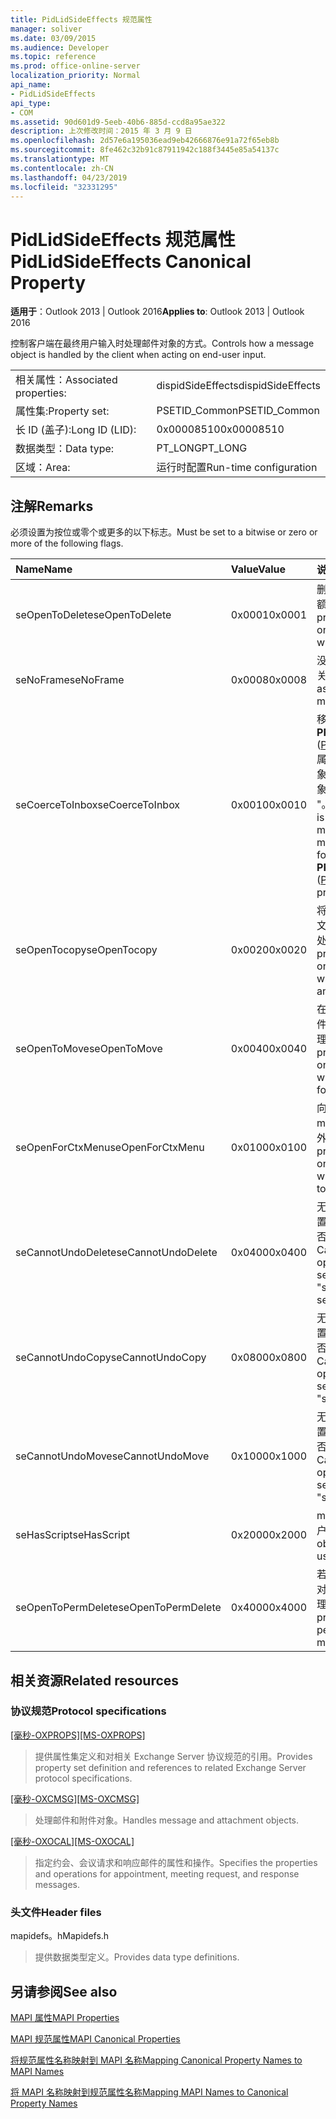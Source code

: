 ```yaml
---
title: PidLidSideEffects 规范属性
manager: soliver
ms.date: 03/09/2015
ms.audience: Developer
ms.topic: reference
ms.prod: office-online-server
localization_priority: Normal
api_name:
- PidLidSideEffects
api_type:
- COM
ms.assetid: 90d601d9-5eeb-40b6-885d-ccd8a95ae322
description: 上次修改时间：2015 年 3 月 9 日
ms.openlocfilehash: 2d57e6a195036ead9eb42666876e91a72f65eb8b
ms.sourcegitcommit: 8fe462c32b91c87911942c188f3445e85a54137c
ms.translationtype: MT
ms.contentlocale: zh-CN
ms.lasthandoff: 04/23/2019
ms.locfileid: "32331295"
---
```

# <a name="pidlidsideeffects-canonical-property"></a><span data-ttu-id="5ec75-103">PidLidSideEffects 规范属性</span><span class="sxs-lookup"><span data-stu-id="5ec75-103">PidLidSideEffects Canonical Property</span></span>

  
  
<span data-ttu-id="5ec75-104">**适用于**：Outlook 2013 | Outlook 2016</span><span class="sxs-lookup"><span data-stu-id="5ec75-104">**Applies to**: Outlook 2013 | Outlook 2016</span></span> 
  
<span data-ttu-id="5ec75-105">控制客户端在最终用户输入时处理邮件对象的方式。</span><span class="sxs-lookup"><span data-stu-id="5ec75-105">Controls how a message object is handled by the client when acting on end-user input.</span></span>
  
|||
|:-----|:-----|
|<span data-ttu-id="5ec75-106">相关属性：</span><span class="sxs-lookup"><span data-stu-id="5ec75-106">Associated properties:</span></span>  <br/> |<span data-ttu-id="5ec75-107">dispidSideEffects</span><span class="sxs-lookup"><span data-stu-id="5ec75-107">dispidSideEffects</span></span>  <br/> |
|<span data-ttu-id="5ec75-108">属性集:</span><span class="sxs-lookup"><span data-stu-id="5ec75-108">Property set:</span></span>  <br/> |<span data-ttu-id="5ec75-109">PSETID_Common</span><span class="sxs-lookup"><span data-stu-id="5ec75-109">PSETID_Common</span></span>  <br/> |
|<span data-ttu-id="5ec75-110">长 ID (盖子):</span><span class="sxs-lookup"><span data-stu-id="5ec75-110">Long ID (LID):</span></span>  <br/> |<span data-ttu-id="5ec75-111">0x00008510</span><span class="sxs-lookup"><span data-stu-id="5ec75-111">0x00008510</span></span>  <br/> |
|<span data-ttu-id="5ec75-112">数据类型：</span><span class="sxs-lookup"><span data-stu-id="5ec75-112">Data type:</span></span>  <br/> |<span data-ttu-id="5ec75-113">PT_LONG</span><span class="sxs-lookup"><span data-stu-id="5ec75-113">PT_LONG</span></span>  <br/> |
|<span data-ttu-id="5ec75-114">区域：</span><span class="sxs-lookup"><span data-stu-id="5ec75-114">Area:</span></span>  <br/> |<span data-ttu-id="5ec75-115">运行时配置</span><span class="sxs-lookup"><span data-stu-id="5ec75-115">Run-time configuration</span></span>  <br/> |
   
## <a name="remarks"></a><span data-ttu-id="5ec75-116">注解</span><span class="sxs-lookup"><span data-stu-id="5ec75-116">Remarks</span></span>

<span data-ttu-id="5ec75-117">必须设置为按位或零个或更多的以下标志。</span><span class="sxs-lookup"><span data-stu-id="5ec75-117">Must be set to a bitwise or zero or more of the following flags.</span></span>
  
|<span data-ttu-id="5ec75-118">**Name**</span><span class="sxs-lookup"><span data-stu-id="5ec75-118">**Name**</span></span>|<span data-ttu-id="5ec75-119">**Value**</span><span class="sxs-lookup"><span data-stu-id="5ec75-119">**Value**</span></span>|<span data-ttu-id="5ec75-120">**说明**</span><span class="sxs-lookup"><span data-stu-id="5ec75-120">**Description**</span></span>|
|:-----|:-----|:-----|
|<span data-ttu-id="5ec75-121">seOpenToDelete</span><span class="sxs-lookup"><span data-stu-id="5ec75-121">seOpenToDelete</span></span>  <br/> |<span data-ttu-id="5ec75-122">0x0001</span><span class="sxs-lookup"><span data-stu-id="5ec75-122">0x0001</span></span>  <br/> |<span data-ttu-id="5ec75-123">删除邮件对象时需要进行额外的处理。</span><span class="sxs-lookup"><span data-stu-id="5ec75-123">Additional processing is required on the message object when deleting.</span></span>  <br/> |
|<span data-ttu-id="5ec75-124">seNoFrame</span><span class="sxs-lookup"><span data-stu-id="5ec75-124">seNoFrame</span></span>  <br/> |<span data-ttu-id="5ec75-125">0x0008</span><span class="sxs-lookup"><span data-stu-id="5ec75-125">0x0008</span></span>  <br/> |<span data-ttu-id="5ec75-126">没有与 message 对象相关联的 UI。</span><span class="sxs-lookup"><span data-stu-id="5ec75-126">No UI is associated with the message object.</span></span>  <br/> |
|<span data-ttu-id="5ec75-127">seCoerceToInbox</span><span class="sxs-lookup"><span data-stu-id="5ec75-127">seCoerceToInbox</span></span>  <br/> |<span data-ttu-id="5ec75-128">0x0010</span><span class="sxs-lookup"><span data-stu-id="5ec75-128">0x0010</span></span>  <br/> |<span data-ttu-id="5ec75-129">移动或复制到具有 " **PR_CONTAINER_CLASS** ([PidTagContainerClass](pidtagcontainerclass-canonical-property.md))" 属性的 "IPF" 的 folder 对象时, 需要对 message 对象进行额外的处理。注释 "。</span><span class="sxs-lookup"><span data-stu-id="5ec75-129">Additional processing is required on the message object when moving or copying to a folder object with a **PR_CONTAINER_CLASS** ([PidTagContainerClass](pidtagcontainerclass-canonical-property.md)) property of "IPF.Note".</span></span>  <br/> |
|<span data-ttu-id="5ec75-130">seOpenTocopy</span><span class="sxs-lookup"><span data-stu-id="5ec75-130">seOpenTocopy</span></span>  <br/> |<span data-ttu-id="5ec75-131">0x0020</span><span class="sxs-lookup"><span data-stu-id="5ec75-131">0x0020</span></span>  <br/> |<span data-ttu-id="5ec75-132">将邮件对象复制到另一个文件夹时需要进行额外的处理。</span><span class="sxs-lookup"><span data-stu-id="5ec75-132">Additional processing is required on the message object when copying to another folder.</span></span>  <br/> |
|<span data-ttu-id="5ec75-133">seOpenToMove</span><span class="sxs-lookup"><span data-stu-id="5ec75-133">seOpenToMove</span></span>  <br/> |<span data-ttu-id="5ec75-134">0x0040</span><span class="sxs-lookup"><span data-stu-id="5ec75-134">0x0040</span></span>  <br/> |<span data-ttu-id="5ec75-135">在邮件对象移到另一个文件夹时需要进行额外的处理。</span><span class="sxs-lookup"><span data-stu-id="5ec75-135">Additional processing is required on the message object when moving to another folder.</span></span>  <br/> |
|<span data-ttu-id="5ec75-136">seOpenForCtxMenu</span><span class="sxs-lookup"><span data-stu-id="5ec75-136">seOpenForCtxMenu</span></span>  <br/> |<span data-ttu-id="5ec75-137">0x0100</span><span class="sxs-lookup"><span data-stu-id="5ec75-137">0x0100</span></span>  <br/> |<span data-ttu-id="5ec75-138">向最终用户显示动作时, 对 message 对象需要进行额外的处理。</span><span class="sxs-lookup"><span data-stu-id="5ec75-138">Additional processing is required on the message object when displaying verbs to the end-user.</span></span>  <br/> |
|<span data-ttu-id="5ec75-139">seCannotUndoDelete</span><span class="sxs-lookup"><span data-stu-id="5ec75-139">seCannotUndoDelete</span></span>  <br/> |<span data-ttu-id="5ec75-140">0x0400</span><span class="sxs-lookup"><span data-stu-id="5ec75-140">0x0400</span></span>  <br/> |<span data-ttu-id="5ec75-141">无法撤消删除操作, 除非设置了 "seOpenToDelete", 否则不得对其进行设置。</span><span class="sxs-lookup"><span data-stu-id="5ec75-141">Cannot undo delete operation, must not be set unless "seOpenToDelete" is set.</span></span>  <br/> |
|<span data-ttu-id="5ec75-142">seCannotUndoCopy</span><span class="sxs-lookup"><span data-stu-id="5ec75-142">seCannotUndoCopy</span></span>  <br/> |<span data-ttu-id="5ec75-143">0x0800</span><span class="sxs-lookup"><span data-stu-id="5ec75-143">0x0800</span></span>  <br/> |<span data-ttu-id="5ec75-144">无法撤消复制操作, 除非设置了 "seOpenTocopy", 否则不得对其进行设置。</span><span class="sxs-lookup"><span data-stu-id="5ec75-144">Cannot undo copy operation, must not be set unless "seOpenTocopy" is set.</span></span>  <br/> |
|<span data-ttu-id="5ec75-145">seCannotUndoMove</span><span class="sxs-lookup"><span data-stu-id="5ec75-145">seCannotUndoMove</span></span>  <br/> |<span data-ttu-id="5ec75-146">0x1000</span><span class="sxs-lookup"><span data-stu-id="5ec75-146">0x1000</span></span>  <br/> |<span data-ttu-id="5ec75-147">无法撤消移动操作, 除非设置了 "seOpenToMove", 否则不得进行设置。</span><span class="sxs-lookup"><span data-stu-id="5ec75-147">Cannot undo move operation, must not be set unless "seOpenToMove" is set.</span></span>  <br/> |
|<span data-ttu-id="5ec75-148">seHasScript</span><span class="sxs-lookup"><span data-stu-id="5ec75-148">seHasScript</span></span>  <br/> |<span data-ttu-id="5ec75-149">0x2000</span><span class="sxs-lookup"><span data-stu-id="5ec75-149">0x2000</span></span>  <br/> |<span data-ttu-id="5ec75-150">message 对象包含最终用户脚本。</span><span class="sxs-lookup"><span data-stu-id="5ec75-150">The message object contains end-user script.</span></span>  <br/> |
|<span data-ttu-id="5ec75-151">seOpenToPermDelete</span><span class="sxs-lookup"><span data-stu-id="5ec75-151">seOpenToPermDelete</span></span>  <br/> |<span data-ttu-id="5ec75-152">0x4000</span><span class="sxs-lookup"><span data-stu-id="5ec75-152">0x4000</span></span>  <br/> |<span data-ttu-id="5ec75-153">若要永久删除 message 对象, 需要进行额外的处理。</span><span class="sxs-lookup"><span data-stu-id="5ec75-153">Additional processing is required to permanently delete the message object.</span></span>  <br/> |
   
## <a name="related-resources"></a><span data-ttu-id="5ec75-154">相关资源</span><span class="sxs-lookup"><span data-stu-id="5ec75-154">Related resources</span></span>

### <a name="protocol-specifications"></a><span data-ttu-id="5ec75-155">协议规范</span><span class="sxs-lookup"><span data-stu-id="5ec75-155">Protocol specifications</span></span>

<span data-ttu-id="5ec75-156">[[毫秒-OXPROPS]](https://msdn.microsoft.com/library/f6ab1613-aefe-447d-a49c-18217230b148%28Office.15%29.aspx)</span><span class="sxs-lookup"><span data-stu-id="5ec75-156">[[MS-OXPROPS]](https://msdn.microsoft.com/library/f6ab1613-aefe-447d-a49c-18217230b148%28Office.15%29.aspx)</span></span>
  
> <span data-ttu-id="5ec75-157">提供属性集定义和对相关 Exchange Server 协议规范的引用。</span><span class="sxs-lookup"><span data-stu-id="5ec75-157">Provides property set definition and references to related Exchange Server protocol specifications.</span></span>
    
<span data-ttu-id="5ec75-158">[[毫秒-OXCMSG]](https://msdn.microsoft.com/library/7fd7ec40-deec-4c06-9493-1bc06b349682%28Office.15%29.aspx)</span><span class="sxs-lookup"><span data-stu-id="5ec75-158">[[MS-OXCMSG]](https://msdn.microsoft.com/library/7fd7ec40-deec-4c06-9493-1bc06b349682%28Office.15%29.aspx)</span></span>
  
> <span data-ttu-id="5ec75-159">处理邮件和附件对象。</span><span class="sxs-lookup"><span data-stu-id="5ec75-159">Handles message and attachment objects.</span></span>
    
<span data-ttu-id="5ec75-160">[[毫秒-OXOCAL]](https://msdn.microsoft.com/library/09861fde-c8e4-4028-9346-e7c214cfdba1%28Office.15%29.aspx)</span><span class="sxs-lookup"><span data-stu-id="5ec75-160">[[MS-OXOCAL]](https://msdn.microsoft.com/library/09861fde-c8e4-4028-9346-e7c214cfdba1%28Office.15%29.aspx)</span></span>
  
> <span data-ttu-id="5ec75-161">指定约会、会议请求和响应邮件的属性和操作。</span><span class="sxs-lookup"><span data-stu-id="5ec75-161">Specifies the properties and operations for appointment, meeting request, and response messages.</span></span>
    
### <a name="header-files"></a><span data-ttu-id="5ec75-162">头文件</span><span class="sxs-lookup"><span data-stu-id="5ec75-162">Header files</span></span>

<span data-ttu-id="5ec75-163">mapidefs。h</span><span class="sxs-lookup"><span data-stu-id="5ec75-163">Mapidefs.h</span></span>
  
> <span data-ttu-id="5ec75-164">提供数据类型定义。</span><span class="sxs-lookup"><span data-stu-id="5ec75-164">Provides data type definitions.</span></span>
    
## <a name="see-also"></a><span data-ttu-id="5ec75-165">另请参阅</span><span class="sxs-lookup"><span data-stu-id="5ec75-165">See also</span></span>



[<span data-ttu-id="5ec75-166">MAPI 属性</span><span class="sxs-lookup"><span data-stu-id="5ec75-166">MAPI Properties</span></span>](mapi-properties.md)
  
[<span data-ttu-id="5ec75-167">MAPI 规范属性</span><span class="sxs-lookup"><span data-stu-id="5ec75-167">MAPI Canonical Properties</span></span>](mapi-canonical-properties.md)
  
[<span data-ttu-id="5ec75-168">将规范属性名称映射到 MAPI 名称</span><span class="sxs-lookup"><span data-stu-id="5ec75-168">Mapping Canonical Property Names to MAPI Names</span></span>](mapping-canonical-property-names-to-mapi-names.md)
  
[<span data-ttu-id="5ec75-169">将 MAPI 名称映射到规范属性名称</span><span class="sxs-lookup"><span data-stu-id="5ec75-169">Mapping MAPI Names to Canonical Property Names</span></span>](mapping-mapi-names-to-canonical-property-names.md)


